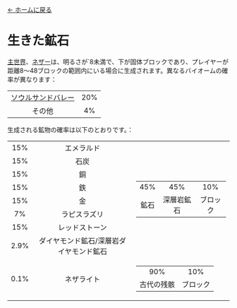 [← ホームに戻る](../)
# 生きた鉱石
[主世界](https://minecraft.fandom.com/ja/wiki/オーバーワールド)、[ネザー](https://minecraft.fandom.com/ja/wiki/ネザー)は、明るさが`8未満で、下が固体ブロックであり、プレイヤーが距離8〜48ブロックの範囲内にいる場合に生成されます。異なるバイオームの確率が異なります： 

<table>
    <tr>
        <td align="center"><a href="https://minecraft.fandom.com/ja/wiki/ソウルサンドバレー">ソウルサンドバレー</a></td>
        <td align="center">20%</td>
    </tr>
    <tr>
        <td align="center">その他</td>
        <td align="center">4%</td>
    </tr>
</table>

生成される鉱物の確率は以下のとおりです。：  

<table>
    <tr>
        <td align="center">15%</td>
        <td align="center">エメラルド</td>
        <td align="center" rowspan="8">
            <table>
                <tr>
                    <td align="center">45%</td>
                    <td align="center">45%</td>
                    <td align="center">10%</td>
                </tr>
                <tr>
                    <td align="center">鉱石</td>
                    <td align="center">深層岩鉱石</td>
                    <td align="center">ブロック</td>
                </tr>
            </table>
        </td>
    </tr>
    <tr>
        <td align="center">15%</td>
        <td align="center">石炭</td>
    </tr>
    <tr>
        <td align="center">15%</td>
        <td align="center">銅</td>
    </tr>
    <tr>
        <td align="center">15%</td>
        <td align="center">鉄</td>
    </tr>
    <tr>
        <td align="center">15%</td>
        <td align="center">金</td>
    </tr>
    <tr>
        <td align="center">7%</td>
        <td align="center">ラピスラズリ</td>
    </tr>
    <tr>
        <td align="center">15%</td>
        <td align="center">レッドストーン</td>
    </tr>
    <tr>
        <td align="center">2.9%</td>
        <td align="center">ダイヤモンド鉱石/深層岩ダイヤモンド鉱石</td>
    </tr>
    <tr>
        <td align="center">0.1%</td>
        <td align="center">ネザライト</td>
        <td align="center">
            <table>
                <tr>
                    <td align="center">90%</td>
                    <td align="center">10%</td>
                </tr>
                <tr>
                    <td align="center">古代の残骸</td>
                    <td align="center">ブロック</td>
                </tr>
            </table>
        </td>
    </tr>
</table>
